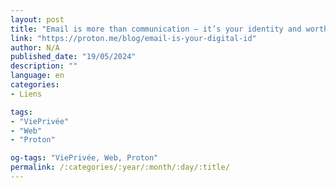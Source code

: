 ```yaml
---
layout: post
title: "Email is more than communication – it’s your identity and worth protecting"
link: "https://proton.me/blog/email-is-your-digital-id"
author: N/A
published_date: "19/05/2024"
description: ""
language: en
categories:
- Liens

tags:
- "ViePrivée"
- "Web"
- "Proton"

og-tags: "ViePrivée, Web, Proton"
permalink: /:categories/:year/:month/:day/:title/
---
```

